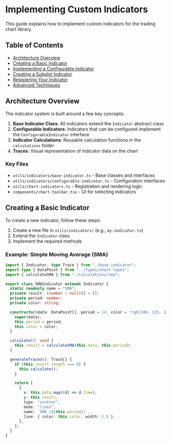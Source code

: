 # Implementing Custom Indicators

This guide explains how to implement custom indicators for the trading chart library.

## Table of Contents

- [Architecture Overview](#architecture-overview)
- [Creating a Basic Indicator](#creating-a-basic-indicator)
- [Implementing a Configurable Indicator](#implementing-a-configurable-indicator)
- [Creating a Subplot Indicator](#creating-a-subplot-indicator)
- [Registering Your Indicator](#registering-your-indicator)
- [Advanced Techniques](#advanced-techniques)

## Architecture Overview

The indicator system is built around a few key concepts:

1. **Base Indicator Class**: All indicators extend the `Indicator` abstract class
2. **Configurable Indicators**: Indicators that can be configured implement the `ConfigurableIndicator` interface
3. **Indicator Calculations**: Reusable calculation functions in the `calculations` folder
4. **Traces**: Visual representation of indicator data on the chart

### Key Files

- `utils/indicators/base-indicator.ts` - Base classes and interfaces
- `utils/indicators/configurable-indicator.ts` - Configuration interfaces
- `utils/chart-indicators.ts` - Registration and rendering logic
- `components/chart-toolbar.tsx` - UI for selecting indicators

## Creating a Basic Indicator

To create a new indicator, follow these steps:

1. Create a new file in `utils/indicators/` (e.g., `my-indicator.ts`)
2. Extend the `Indicator` class
3. Implement the required methods

### Example: Simple Moving Average (SMA)

```typescript
import { Indicator, type Trace } from "./base-indicator";
import type { DataPoint } from "../types/chart-types";
import { calculateSMA } from "./calculations/sma";

export class SMAIndicator extends Indicator {
  static readonly name = "SMA";
  private result: (number | null)[] = [];
  private period: number;
  private color: string;

  constructor(data: DataPoint[], period = 14, color = "rgb(249, 115, 22)") {
    super(data);
    this.period = period;
    this.color = color;
  }

  calculate(): void {
    this.result = calculateSMA(this.data, this.period);
  }

  generateTraces(): Trace[] {
    if (this.result.length === 0) {
      this.calculate();
    }

    return [
      {
        x: this.data.map((d) => d.time),
        y: this.result,
        type: "scatter",
        mode: "lines",
        name: `SMA (${this.period})`,
        line: { color: this.color, width: 1.5 },
      },
    ];
  }
}

